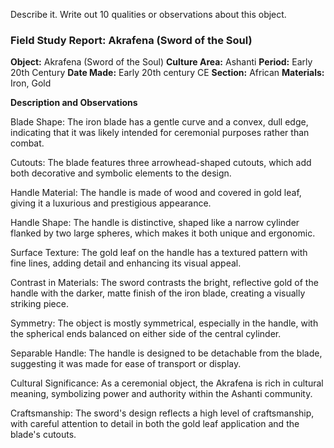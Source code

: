 Describe it. Write out 10 qualities or observations about this object. 

### Field Study Report: Akrafena (Sword of the Soul)

**Object:** Akrafena (Sword of the Soul)
**Culture Area:** Ashanti
**Period:** Early 20th Century
**Date Made:** Early 20th century CE
**Section:** African
**Materials:** Iron, Gold

**Description and Observations**

Blade Shape: The iron blade has a gentle curve and a convex, dull edge, indicating that it was likely intended for ceremonial purposes rather than combat.

Cutouts: The blade features three arrowhead-shaped cutouts, which add both decorative and symbolic elements to the design.

Handle Material: The handle is made of wood and covered in gold leaf, giving it a luxurious and prestigious appearance.

Handle Shape: The handle is distinctive, shaped like a narrow cylinder flanked by two large spheres, which makes it both unique and ergonomic.

Surface Texture: The gold leaf on the handle has a textured pattern with fine lines, adding detail and enhancing its visual appeal.

Contrast in Materials: The sword contrasts the bright, reflective gold of the handle with the darker, matte finish of the iron blade, creating a visually striking piece.

Symmetry: The object is mostly symmetrical, especially in the handle, with the spherical ends balanced on either side of the central cylinder.

Separable Handle: The handle is designed to be detachable from the blade, suggesting it was made for ease of transport or display.

Cultural Significance: As a ceremonial object, the Akrafena is rich in cultural meaning, symbolizing power and authority within the Ashanti community.

Craftsmanship: The sword's design reflects a high level of craftsmanship, with careful attention to detail in both the gold leaf application and the blade's cutouts.